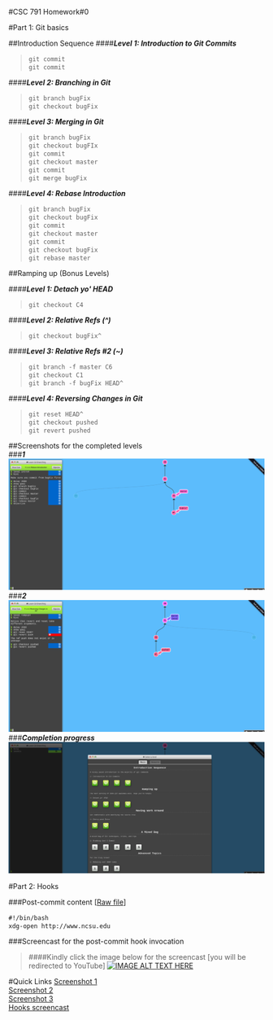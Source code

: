 #CSC 791 Homework\#0  

#Part 1: Git basics  

##Introduction Sequence
####***Level 1: Introduction to Git Commits***  
>     git commit   
>     git commit

####***Level 2: Branching in Git***    
>     git branch bugFix  
>     git checkout bugFix  

####***Level 3: Merging in Git***  
>     git branch bugFix
>     git checkout bugFIx
>     git commit
>     git checkout master
>     git commit
>     git merge bugFix

####***Level 4: Rebase Introduction***   
>     git branch bugFix
>     git checkout bugFix
>     git commit
>     git checkout master
>     git commit
>     git checkout bugFix
>     git rebase master  

##Ramping up (Bonus Levels)  

####***Level 1: Detach yo' HEAD***    
>     git checkout C4  

####***Level 2: Relative Refs (^)***     
>     git checkout bugFix^  

####***Level 3: Relative Refs #2 (~)***    
>     git branch -f master C6
>     git checkout C1
>     git branch -f bugFix HEAD^  

####***Level 4: Reversing Changes in Git***     
>     git reset HEAD^
>     git checkout pushed
>     git revert pushed  

##Screenshots for the completed levels  
###***1***
![images](https://raw.githubusercontent.com/anuragshendge/HW/master/screenshots/row_1.png)
###***2***
![images](https://raw.githubusercontent.com/anuragshendge/HW/master/screenshots/row_2.png)
###***Completion progress***
![images](https://raw.githubusercontent.com/anuragshendge/HW/master/screenshots/Learn%20Git%20Branching.png)


#Part 2: Hooks

###Post-commit content [[Raw file](/blob/master/raw_files/post-commit)]
```shell  
#!/bin/bash  
xdg-open http://www.ncsu.edu
```

###Screencast for the post-commit hook invocation

>####Kindly click the image below for the screencast [you will be redirected to YouTube]
[![IMAGE ALT TEXT HERE](http://img.youtube.com/vi/NY6jASIxmwU/0.jpg)](https://www.youtube.com/watch?v=NY6jASIxmwU)

#Quick Links
[Screenshot 1](https://raw.githubusercontent.com/anuragshendge/HW/master/screenshots/row_1.png)  
[Screenshot 2](https://raw.githubusercontent.com/anuragshendge/HW/master/screenshots/row_2.png)  
[Screenshot 3](https://raw.githubusercontent.com/anuragshendge/HW/master/screenshots/Learn%20Git%20Branching.png)  
[Hooks screencast](https://www.youtube.com/watch?v=NY6jASIxmwU)





